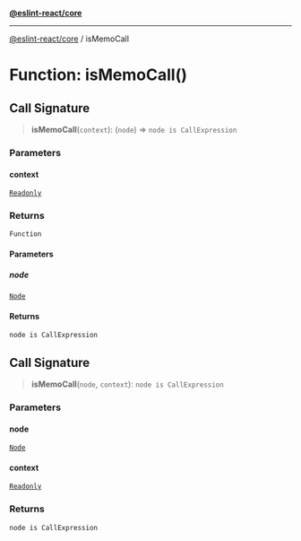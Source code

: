 [**@eslint-react/core**](../README.md)

***

[@eslint-react/core](../README.md) / isMemoCall

# Function: isMemoCall()

## Call Signature

> **isMemoCall**(`context`): (`node`) => `node is CallExpression`

### Parameters

#### context

[`Readonly`](../-internal-/type-aliases/Readonly.md)

### Returns

`Function`

#### Parameters

##### node

[`Node`](../-internal-/type-aliases/Node.md)

#### Returns

`node is CallExpression`

## Call Signature

> **isMemoCall**(`node`, `context`): `node is CallExpression`

### Parameters

#### node

[`Node`](../-internal-/type-aliases/Node.md)

#### context

[`Readonly`](../-internal-/type-aliases/Readonly.md)

### Returns

`node is CallExpression`

